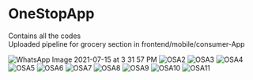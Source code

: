 ﻿# OneStopApp

Contains all the codes  
Uploaded pipeline for grocery section in frontend/mobile/consumer-App

![WhatsApp Image 2021-07-15 at 3 31 57 PM](https://user-images.githubusercontent.com/64433437/125772301-67da94c9-066a-4512-9c49-fe571e88f61f.jpeg)
![OSA2](https://user-images.githubusercontent.com/64433437/125772425-8786fb7d-8f17-4c48-a786-af500fd86791.jpeg)
![OSA3](https://user-images.githubusercontent.com/64433437/125772549-817e514a-161c-4d51-baf7-fcf70ca7d13a.jpeg)
![OSA4](https://user-images.githubusercontent.com/64433437/125772603-06477c10-17eb-4511-a5a4-e71df7f76e1c.jpeg)
![OSA5](https://user-images.githubusercontent.com/64433437/125772646-a1391178-339b-4daf-bf12-ce0ef1d49a55.jpeg)
![OSA6](https://user-images.githubusercontent.com/64433437/125772686-97ea2c7f-99b3-4a4a-8dfa-2985057c47b0.jpeg)
![OSA7](https://user-images.githubusercontent.com/64433437/125772713-338ec722-894e-447e-9106-2ceae8c2bc3f.jpeg)
![OSA8](https://user-images.githubusercontent.com/64433437/125772752-b7754da1-c2b4-47bb-895f-6e61e5049fb5.jpeg)
![OSA9](https://user-images.githubusercontent.com/64433437/125772800-bc1a5326-9b5a-43cb-8859-e09db8bd456b.jpeg)
![OSA10](https://user-images.githubusercontent.com/64433437/125772827-04cdae1f-2f0a-44a6-9ebf-d929fc712f91.jpeg)
![OSA11](https://user-images.githubusercontent.com/64433437/125772865-3cbd43ef-19ab-4541-b48e-1726dd7daf49.jpeg)
